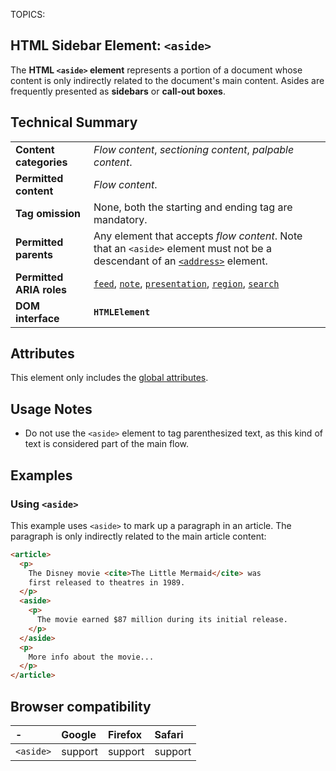 TOPICS: <aside>

# HTML Sidebar Element: `<aside>`

The **HTML `<aside>` element** represents a portion of a document whose content is only indirectly
related to the document's main content. Asides are frequently presented as **sidebars** or
**call-out boxes**.

## Technical Summary

|  |  |
| :-- | :-- |
| **Content categories** | *Flow content*, *sectioning content*, *palpable content*. |
| **Permitted content** | *Flow content*. |
| **Tag omission** | None, both the starting and ending tag are mandatory. |
| **Permitted parents** | Any element that accepts *flow content*. Note that an `<aside>` element must not be a descendant of an [`<address>`](/en/webfrontend/<address>) element. |
| **Permitted ARIA roles** | [`feed`](https://w3c.github.io/aria/#feed), [`note`](https://w3c.github.io/aria/#note), [`presentation`](https://w3c.github.io/aria/#presentation), [`region`](https://w3c.github.io/aria/#region), [`search`](https://w3c.github.io/aria/#search)|
| **DOM interface** | **`HTMLElement`** |

## Attributes

This element only includes the [global attributes](/en/webfrontend/HTML_Global_Attributes).

## Usage Notes

- Do not use the `<aside>` element to tag parenthesized text, as this
kind of text is considered part of the main flow.

## Examples

### Using `<aside>`

This example uses `<aside>` to mark up a paragraph in an article. The paragraph is only indirectly
related to the main article content:

```html
<article>
  <p>
    The Disney movie <cite>The Little Mermaid</cite> was
    first released to theatres in 1989.
  </p>
  <aside>
    <p>
      The movie earned $87 million during its initial release.
    </p>
  </aside>
  <p>
    More info about the movie...
  </p>
</article>
```

## Browser compatibility

| - | Google | Firefox | Safari |
| :--- | :--- | :--- | :--- |
| `<aside>`   | support | support | support |
